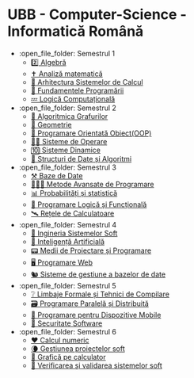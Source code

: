 # UBB - Computer-Science - Informatică Română
<ul>
	<li>:open_file_folder: Semestrul 1
		<ul>
			<li>
				<a href="https://github.com/Pufcorina/Algebra"> 
				  2️⃣  Algebră  
				</a>
			</li>
			<li>
				<a href="https://github.com/Pufcorina/Algebra"> 
				  ✝️  Analiză matematică
				</a>
			</li>
			<li>
				<a href="https://github.com/Pufcorina/Algebra"> 
				  🦖  Arhitectura Sistemelor de Calcul 
				</a>
			</li>
			<li>
				<a href="https://github.com/Pufcorina/Algebra"> 
				  🐍  Fundamentele Programării
				</a>
			</li>
			<li>
				<a href="https://github.com/Pufcorina/Algebra"> 
				  💤  Logică Computațională
				</a>
			</li>
		</ul>
	</li>
	<li>:open_file_folder: Semestrul 2
		<ul>
			<li>
				<a href="https://github.com/Pufcorina/Algebra"> 
				  🔁  Algoritmica Grafurilor 
				</a>
			</li>
			<li>
				<a href="https://github.com/Pufcorina/Algebra"> 
				  📐  Geometrie
				</a>
			</li>
			<li>
				<a href="https://github.com/Pufcorina/Algebra"> 
				  🚬  Programare Orientată Obiect(OOP)
				</a>
			</li>
			<li>
				<a href="https://github.com/Pufcorina/Algebra"> 
				  👴🏼  Sisteme de Operare
				</a>
			</li>
			<li>
				<a href="https://github.com/Pufcorina/Algebra"> 
				  🔟  Sisteme Dinamice 
				</a>
			</li>
			<li>
				<a href="https://github.com/Pufcorina/Algebra"> 
				  🐘  Structuri de Date și Algoritmi
				</a>
			</li>
		</ul>
	</li>
	<li>:open_file_folder: Semestrul 3
		<ul>
			<li>
				<a href="https://github.com/Pufcorina/Algebra"> 
				  ⚒  Baze de Date
				</a>
			</li>
			<li>
				<a href="https://github.com/Pufcorina/Algebra"> 
				  👩🏼‍💻  Metode Avansate de Programare
				</a>
			</li>
			<li>
				<a href="https://github.com/Pufcorina/Algebra"> 
				  📊  Probabilități și statistică
				</a>
			</li>
			<li>
				<a href="https://github.com/Pufcorina/Algebra"> 
				  🧮  Programare Logică și Funcțională
				</a>
			</li>
			<li>
				<a href="https://github.com/Pufcorina/Algebra"> 
				  🛰  Rețele de Calculatoare
				</a>
			</li>
		</ul>
	</li>
	<li>:open_file_folder: Semestrul 4
		<ul>
			<li>
				<a href="https://github.com/Pufcorina/Algebra"> 
				  🐤  Ingineria Sistemelor Soft 
				</a>
			</li>
			<li>
				<a href="https://github.com/Pufcorina/Algebra"> 
				  👹  Inteligență Artificială
				</a>
			</li>
			<li>
				<a href="https://github.com/Pufcorina/Algebra"> 
				  📟  Medii de Proiectare și Programare 
				</a>
			</li>
			<li>
				<a href="https://github.com/Pufcorina/Algebra"> 
				   🖥  Programare Web
				</a>
			</li>
			<li>
				<a href="https://github.com/Pufcorina/Algebra"> 
				  🐿  Sisteme de gestiune a bazelor de date
				</a>
			</li>
		</ul>
	</li>
	<li>:open_file_folder: Semestrul 5
		<ul>
			<li>
				<a href="https://github.com/Pufcorina/Algebra"> 
				  ❔  Limbaje Formale și Tehnici de Compilare
				</a>
			</li>
			<li>
				<a href="https://github.com/Pufcorina/Algebra"> 
				  🗃  Programare Paralelă și Distribuită
				</a>
			</li>
			<li>
				<a href="https://github.com/Pufcorina/Algebra"> 
				  📱  Programare pentru Dispozitive Mobile
				</a>
			</li>
			<li>
				<a href="https://github.com/Pufcorina/Algebra"> 
				  🔐  Securitate Software
				</a>
			</li>
		</ul>
	</li>
	<li>:open_file_folder: Semestrul 6
		<ul>
			<li>
				<a href="https://github.com/Pufcorina/Algebra"> 
				  ❤️  Calcul numeric 
				</a>
			</li>
			<li>
				<a href="https://github.com/Pufcorina/Algebra"> 
				  🌘  Gestiunea proiectelor soft
				</a>
			</li>
			<li>
				<a href="https://github.com/Pufcorina/Algebra"> 
				  🌲  Grafică pe calculator 
				</a>
			</li>
			<li>
				<a href="https://github.com/Pufcorina/Algebra"> 
				  🦦  Verificarea şi validarea sistemelor soft
				</a>
			</li>
		</ul>
	</li>
</ul>
